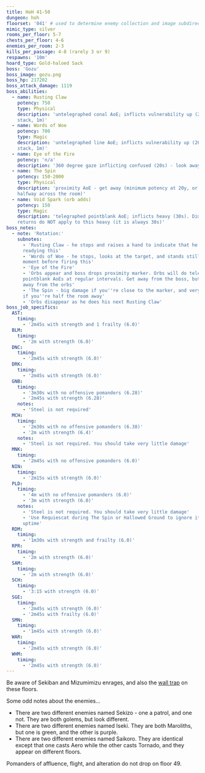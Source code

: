 ```yaml
---
title: HoH 41-50
dungeon: hoh
floorset: '041' # used to determine enemy collection and image subdirectory
mimic_type: silver
rooms_per_floor: 5-7
chests_per_floor: 4-6
enemies_per_room: 2-3
kills_per_passage: 4-8 (rarely 3 or 9)
respawns: '10m'
hoard_type: Gold-haloed Sack
boss: 'Gozu'
boss_image: gozu.png
boss_hp: 217202
boss_attack_damage: 1119
boss_abilities:
  - name: Rusting Claw
    potency: 750
    type: Physical
    description: 'untelegraphed conal AoE; inflicts vulnerability up (20% per
    stack, 1m)'
  - name: Words of Woe
    potency: 700
    type: Magic
    description: 'untelegraphed line AoE; inflicts vulnerability up (20% per
    stack, 1m)'
  - name: Eye of the Fire
    potency: 'n/a'
    description: '360 degree gaze inflicting confused (20s) - look away'
  - name: The Spin
    potency: 150-2000
    type: Physical
    description: 'proximity AoE - get away (minimum potency at 20y, or about
    halfway across the room)'
  - name: Void Spark (orb adds)
    potency: 150
    type: Magic
    description: 'telegraphed pointblank AoE; inflicts heavy (30s). Diminishing
    returns do NOT apply to this heavy (it is always 30s)'
boss_notes:
  - note: 'Rotation:'
    subnotes:
      - 'Rusting Claw - he stops and raises a hand to indicate that he''s
      readying this'
      - 'Words of Woe - he stops, looks at the target, and stands still for a
      moment before firing this'
      - 'Eye of the Fire'
      - 'Orbs appear and boss drops proximity marker. Orbs will do telegraphed
      pointblank AoEs at regular intervals. Get away from the boss, but also
      away from the orbs'
      - 'The Spin - big damage if you''re close to the marker, and very little
      if you''re half the room away'
      - 'Orbs disappear as he does his next Rusting Claw'
boss_job_specifics:
  AST:
    timing:
      - '2m45s with strength and 1 frailty (6.0)'
  BLM:
    timing:
      - '2m with strength (6.0)'
  DNC:
    timing:
      - '2m45s with strength (6.0)'
  DRK:
    timing:
      - '2m45s with strength (6.0)'
  GNB:
    timing:
      - '3m30s with no offensive pomanders (6.28)'
      - '2m45s with strength (6.28)'
    notes:
      - 'Steel is not required'
  MCH:
    timing:
      - '2m30s with no offensive pomanders (6.38)'
      - '2m with strength (6.4)'
    notes:
      - 'Steel is not required. You should take very little damage'
  MNK:
    timing:
      - '2m45s with no offensive pomanders (6.0)'
  NIN:
    timing:
      - '2m15s with strength (6.0)'
  PLD:
    timing:
      - '4m with no offensive pomanders (6.0)'
      - '3m with strength (6.0)'
    notes:
      - 'Steel is not required. You should take very little damage'
      - 'Use Requiescat during The Spin or Hallowed Ground to ignore it for
      uptime'
  RDM:
    timing:
      - '1m30s with strength and frailty (6.0)'
  RPR:
    timing:
      - '2m with strength (6.0)'
  SAM:
    timing:
      - '2m with strength (6.0)'
  SCH:
    timing:
      - '3:15 with strength (6.0)'
  SGE:
    timing:
      - '2m45s with strength (6.0)'
      - '2m45s with frailty (6.0)'
  SMN:
    timing:
      - '1m45s with strength (6.0)'
  WAR:
    timing:
      - '2m45s with strength (6.0)'
  WHM:
    timing:
      - '2m45s with strength (6.0)'
---
```


Be aware of Sekiban and Mizumimizu enrages, and also the
[wall trap](/wall_traps.html#hoh-41-79) on these floors.

Some odd notes about the enemies...

* There are two different enemies named Sekizo - one a patrol, and one not.
  They are both golems, but look different.
* There are two different enemies named Iseki. They are both Maroliths, but one
  is green, and the other is purple.
* There are two different enemies named Saikoro. They are identical except that
  one casts Aero while the other casts Tornado, and they appear on different
  floors.

Pomanders of affluence, flight, and alteration do not drop on floor 49.
